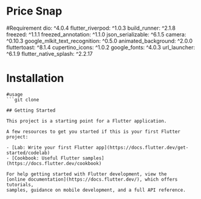 # Price Snap

#Requirement
  dio: ^4.0.4
  flutter_riverpod: ^1.0.3
  build_runner: ^2.1.8
  freezed: ^1.1.1
  freezed_annotation: ^1.1.0
  json_serializable: ^6.1.5
  camera: ^0.10.3
  google_mlkit_text_recognition: ^0.5.0
  animated_background: ^2.0.0
  fluttertoast: ^8.1.4
  cupertino_icons: ^1.0.2
  google_fonts: ^4.0.3
  url_launcher: ^6.1.9
  flutter_native_splash: ^2.2.17
# Installation
```flutter pub get
#usage
```git clone 

## Getting Started

This project is a starting point for a Flutter application.

A few resources to get you started if this is your first Flutter project:

- [Lab: Write your first Flutter app](https://docs.flutter.dev/get-started/codelab)
- [Cookbook: Useful Flutter samples](https://docs.flutter.dev/cookbook)

For help getting started with Flutter development, view the
[online documentation](https://docs.flutter.dev/), which offers tutorials,
samples, guidance on mobile development, and a full API reference.
